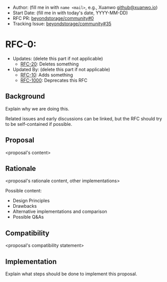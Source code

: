 - Author: (fill me in with `name <mail>`, e.g., Xuanwo <github@xuanwo.io>)
- Start Date: (fill me in with today's date, YYYY-MM-DD)
- RFC PR: [beyondstorage/community#0](https://github.com/beyondstorage/community/issues/0)
- Tracking Issue: [beyondstorage/community#35](https://github.com/beyondstorage/community/issues/35)

# RFC-0: <proposal name>

- Updates: (delete this part if not applicable)
  - [RFC-20](./20-abc): Deletes something
- Updated By: (delete this part if not applicable)
  - [RFC-10](./10-do-be-do-be-do): Adds something
  - [RFC-1000](./1000-lalala): Deprecates this RFC

## Background

Explain why we are doing this.

Related issues and early discussions can be linked, but the RFC should try to be self-contained if possible.

## Proposal

<proposal's content>

## Rationale

<proposal's rationale content, other implementations>

Possible content:

- Design Principles
- Drawbacks
- Alternative implementations and comparison
- Possible Q&As

## Compatibility

<proposal's compatibility statement>

## Implementation

Explain what steps should be done to implement this proposal.
